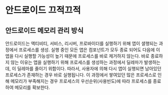 # 안드로이드 끄적끄적


## 안드로이드 메모리 관리 방식
안드로이드는 액티비티, 서비스, 리시버, 프로바이더를 실행하기 위해 앱이 샐행되는 과정에서 프로세스를 생성. 실행 중인 모든 앱은 컴포넌트가 모두 종료 되어도
다음에 이 앱을 다시 실행할 가능성이 높기 때문에 프로세스를 바로 제거하지 않는다. 바로 종료하지 않는 이유는 앱을 실행하기 위해 프로세스를 생성하는 과정에서
딜레마가 발생하는데, 이 딜레마를 줄이기 위함이다. 따라서, 사용자에 의해 다시 앱이 실행되면 남아있던 프로세스가 존재하는 경우 바로 실행됩니다.
이 과정에서 쌓여있던 많은 프로세스로 인해 메모리가 부족해지는 경우 프로세스의 우선순위(사용빈도)에 따라 프로세스를 종료하여 메모리를 확보한다.
